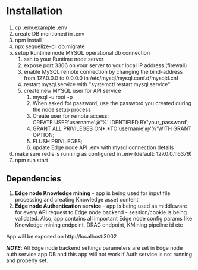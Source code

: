# Installation

1. cp .env.example .env
2. create DB mentioned in .env
3. npm install
4. npx sequelize-cli db:migrate
5. setup Runtime node MYSQL operational db connection 
   1. ssh to your Runtime node server
   2. expose port 3306 on your server to your local IP address (firewall)
   3. enable MySQL remote connection by changing the bind-address from 127.0.0.0 to 0.0.0.0 in /etc/mysql/mysql.conf.d/mysqld.cnf
   4. restart mysql.service with "systemctl restart mysql.service"
   5. create new MYSQL user for API service 
      1. mysql -u root -p
      2. When asked for password, use the password you created during the node setup process
      3. Create user for remote access: \
        CREATE USER'username'@'%' IDENTIFIED BY'your_password';
      4. GRANT ALL PRIVILEGES ON*.*TO'username'@'%'WITH GRANT OPTION;
      5. FLUSH PRIVILEGES;
      6. update Edge node API .env with mysql connection details
6. make sure redis is running as configured in .env (default: 127.0.0.1:6379)
7. npm run start

## Dependencies
1. **Edge node Knowledge mining** - app is being used for input file processing and creating Knowledge asset content
2. **Edge node Authentication service** - app is being used as middleware for every API request to Edge node backend - session/cookie is being validated. Also, app contains all important Edge node config params like Knowledge mining endpoint, DRAG endpoint, KMining pipeline id etc

App will be exposed on http://localhost:3002

***NOTE***: All Edge node backend settings parameters are set in Edge node auth service app DB and this app will not work if Auth service is not running and properly set.
